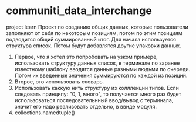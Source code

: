 # communiti_data_interchange
project learn
Проект по созданию общих данных, которые пользователи заполняют от себя по некоторым позициям, 
потом по этим позициям подводится общий суммированный итог.
Для начала используется структура список.
Потом будут добавлятся другие упаковки данных.
1) Первое, что я хотел это попробовать на узком примере, использовать структуру данных список,
в терминале по заранее известному шаблону вводятся данные разными людьми по очереди. Потом их введенные значения
суммируются по каждой из позиций.
2) Второе, это использовать словарь.
3) Использовать каккую нить структуру из колллекции типов.
Если следовать принципу: "0, 1, много", то получается много раз будет использоваться последовательнный ввод/вывод с терминала,
значит его надо реализовать отдельно, в ввиде модуля.
4) collections.namedtuple()

